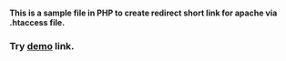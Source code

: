#### This is a sample file in PHP to create redirect short link for apache via .htaccess file.

### Try <a href="http://d0t.pw">demo</a> link.
